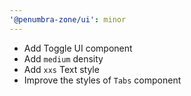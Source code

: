 ```yaml
---
'@penumbra-zone/ui': minor
---
```


- Add Toggle UI component
- Add `medium` density
- Add `xxs` Text style
- Improve the styles of `Tabs` component

